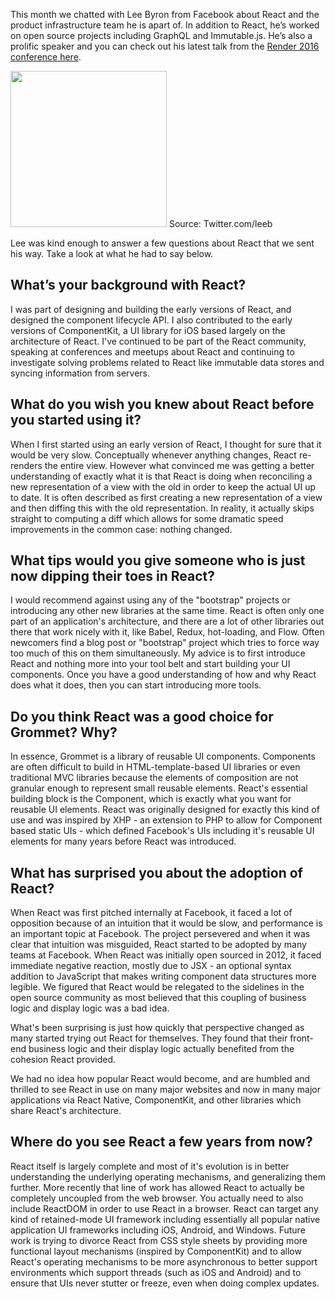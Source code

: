This month we chatted with Lee Byron from Facebook about React and the product infrastructure team he is apart of. In addition to React, he’s worked on open source projects including GraphQL and Immutable.js. He’s also a prolific speaker and you can check out his latest talk from the [Render 2016 conference here](https://vimeo.com/album/3953264/video/166790294 "Render 2016 conference").

<img  src="https://blog.grommet.io/api/post/img/server/posts/2016-06-09__interview-with-lee-bryon-react-developer-at-facebook/images/leebryon.jpg" width="250">
Source: Twitter.com/leeb

Lee was kind enough to answer a few questions about React that we sent his way. Take a look at what he had to say below.

## What’s your background with React?
 
I was part of designing and building the early versions of React, and designed the component lifecycle API. I also contributed to the early versions of ComponentKit, a UI library for iOS based largely on the architecture of React. I've continued to be part of the React community, speaking at conferences and meetups about React and continuing to investigate solving problems related to React like immutable data stores and syncing information from servers.
 
## What do you wish you knew about React before you started using it?
 
When I first started using an early version of React, I thought for sure that it would be very slow. Conceptually whenever anything changes, React re-renders the entire view. However what convinced me was getting a better understanding of exactly what it is that React is doing when reconciling a new representation of a view with the old in order to keep the actual UI up to date. It is often described as first creating a new representation of a view and then diffing this with the old representation. In reality, it actually skips straight to computing a diff which allows for some dramatic speed improvements in the common case: nothing changed.
 
## What tips would you give someone who is just now dipping their toes in React?
 
I would recommend against using any of the "bootstrap" projects or introducing any other new libraries at the same time. React is often only one part of an application's architecture, and there are a lot of other libraries out there that work nicely with it, like Babel, Redux, hot-loading, and Flow. Often newcomers find a blog post or "bootstrap" project which tries to force way too much of this on them simultaneously. My advice is to first introduce React and nothing more into your tool belt and start building your UI components. Once you have a good understanding of how and why React does what it does, then you can start introducing more tools.
 
## Do you think React was a good choice for Grommet? Why?
 
In essence, Grommet is a library of reusable UI components. Components are often difficult to build in HTML-template-based UI libraries or even traditional MVC libraries because the elements of composition are not granular enough to represent small reusable elements. React's essential building block is the Component, which is exactly what you want for reusable UI elements. React was originally designed for exactly this kind of use and was inspired by XHP - an extension to PHP to allow for Component based static UIs - which defined Facebook's UIs including it's reusable UI elements for many years before React was introduced.
 
## What has surprised you about the adoption of React?
 
When React was first pitched internally at Facebook, it faced a lot of opposition because of an intuition that it would be slow, and performance is an important topic at Facebook. The project persevered and when it was clear that intuition was misguided, React started to be adopted by many teams at Facebook. When React was initially open sourced in 2012, it faced immediate negative reaction, mostly due to JSX - an optional syntax addition to JavaScript that makes writing component data structures more legible. We figured that React would be relegated to the sidelines in the open source community as most believed that this coupling of business logic and display logic was a bad idea. 

What's been surprising is just how quickly that perspective changed as many started trying out React for themselves. They found that their front-end business logic and their display logic actually benefited from the cohesion React provided. 

We had no idea how popular React would become, and are humbled and thrilled to see React in use on many major websites and now in many major applications via React Native, ComponentKit, and other libraries which share React's architecture.
 
## Where do you see React a few years from now?
 
React itself is largely complete and most of it's evolution is in better understanding the underlying operating mechanisms, and generalizing them further. More recently that line of work has allowed React to actually be completely uncoupled from the web browser. You actually need to also include ReactDOM in order to use React in a browser. React can target any kind of retained-mode UI framework including essentially all popular native application UI frameworks including iOS, Android, and Windows. Future work is trying to divorce React from CSS style sheets by providing more functional layout mechanisms (inspired by ComponentKit) and to allow React's operating mechanisms to be more asynchronous to better support environments which support threads (such as iOS and Android) and to ensure that UIs never stutter or freeze, even when doing complex updates.
